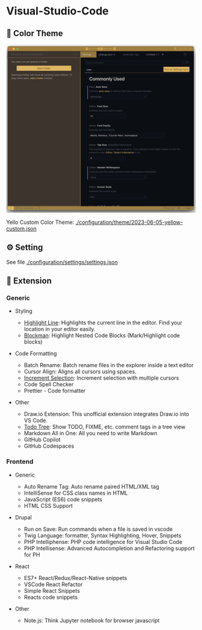 # Visual-Studio-Code



## 🎨 Color Theme 

![2023.06.05 - 01_20_19 -  [Typora-README.md] -](assets/2023.06.05%20-%2001_20_19%20-%20%20%5BTypora-README.md%5D%20-.jpg)

Yello Custom Color Theme: [./configuration/theme/2023-06-05-yellow-custom.json](./configuration/theme/2023-06-05-yellow-custom.json)









## ⚙️ Setting

See file [./configuration/settings/settings.json](./configuration/settings/settings.json)



## 💫 Extension

### Generic

-   Styling
    -   [Highlight Line](./configuration/extension/highlight-line.json):  Highlights the current line in the editor. Find your location in your editor easily.
    -   [Blockman](./configuration/extension/block-man.json): Highlight Nested Code Blocks (Mark/Highlight code blocks)

-   Code Formatting
    -   Batch Rename: Batch rename files in the explorer inside a text editor
    -   Cursor Align: Aligns all cursors using spaces.
    -   [Increment Selection](): Increment selection with multiple cursors
    -   Code Spell Checker
    -   Prettier - Code formatter

-   Other
    -   Draw.io Extension: This unofficial extension integrates Draw.io into VS Code.
    -   [Todo Tree](./configuration/extension/todo-tree.json): Show TODO, FIXME, etc. comment tags in a tree view
    -   Markdown All in One: All you need to write Markdown
    -   GitHub Copilot
    -   GitHub Codespaces



### Frontend

-   Generic
    -   Auto Rename Tag: Auto rename paired HTML/XML tag
    -   IntelliSense for CSS class names in HTML
    -   JavaScript (ES6) code snippets
    -   HTML CSS Support

-   Drupal
    -   Run on Save: Run commands when a file is saved in vscode
    -   Twig Language: formatter, Syntax Highlighting, Hover, Snippets
    -   PHP Intelliphense: PHP code intelligence for Visual Studio Code
    -   PHP Intellisense: Advanced Autocompletion and Refactoring support for PH
-   React
    -   ES7+ React/Redux/React-Native snippets
    -   VSCode React Refactor
    -   Simple React Snippets
    -   Reacts code snippets

-   Other
    -   Note.js: Think Jupyter notebook for browser javascript

